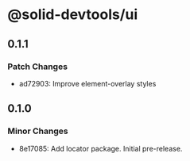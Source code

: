 # @solid-devtools/ui

## 0.1.1

### Patch Changes

- ad72903: Improve element-overlay styles

## 0.1.0

### Minor Changes

- 8e17085: Add locator package. Initial pre-release.
